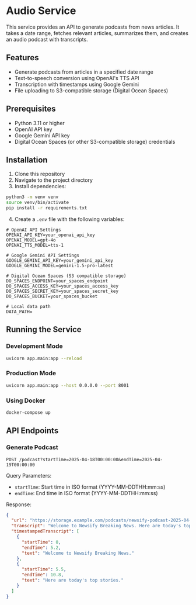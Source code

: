 # Audio Service

This service provides an API to generate podcasts from news articles. It takes a date range, fetches relevant articles, summarizes them, and creates an audio podcast with transcripts.

## Features

- Generate podcasts from articles in a specified date range
- Text-to-speech conversion using OpenAI's TTS API
- Transcription with timestamps using Google Gemini
- File uploading to S3-compatible storage (Digital Ocean Spaces)

## Prerequisites

- Python 3.11 or higher
- OpenAI API key
- Google Gemini API key
- Digital Ocean Spaces (or other S3-compatible storage) credentials

## Installation

1. Clone this repository
2. Navigate to the project directory
3. Install dependencies:

```bash
python3 -m venv venv
source venv/bin/activate
pip install -r requirements.txt
```

4. Create a `.env` file with the following variables:

```
# OpenAI API Settings
OPENAI_API_KEY=your_openai_api_key
OPENAI_MODEL=gpt-4o
OPENAI_TTS_MODEL=tts-1

# Google Gemini API Settings  
GOOGLE_GEMINI_API_KEY=your_gemini_api_key
GOOGLE_GEMINI_MODEL=gemini-1.5-pro-latest

# Digital Ocean Spaces (S3 compatible storage)
DO_SPACES_ENDPOINT=your_spaces_endpoint
DO_SPACES_ACCESS_KEY=your_spaces_access_key
DO_SPACES_SECRET_KEY=your_spaces_secret_key
DO_SPACES_BUCKET=your_spaces_bucket

# Local data path
DATA_PATH=

```

## Running the Service

### Development Mode

```bash
uvicorn app.main:app --reload
```

### Production Mode

```bash
uvicorn app.main:app --host 0.0.0.0 --port 8001
```

### Using Docker

```bash
docker-compose up
```

## API Endpoints

### Generate Podcast

```
POST /podcast?startTime=2025-04-18T00:00:00&endTime=2025-04-19T00:00:00
```

Query Parameters:
- `startTime`: Start time in ISO format (YYYY-MM-DDTHH:mm:ss)
- `endTime`: End time in ISO format (YYYY-MM-DDTHH:mm:ss)

Response:
```json
{
  "url": "https://storage.example.com/podcasts/newsify-podcast-2025-04-18.mp3",
  "transcript": "Welcome to Newsify Breaking News. Here are today's top stories...",
  "timestampedTranscript": [
    {
      "startTime": 0,
      "endTime": 5.2,
      "text": "Welcome to Newsify Breaking News."
    },
    {
      "startTime": 5.5,
      "endTime": 10.8,
      "text": "Here are today's top stories."
    }
  ]
}
```